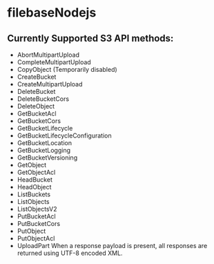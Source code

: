 # filebaseNodejs  
## Currently Supported S3 API methods:
- AbortMultipartUpload
- CompleteMultipartUpload
- CopyObject (Temporarily disabled)
- CreateBucket
- CreateMultipartUpload
- DeleteBucket
- DeleteBucketCors
- DeleteObject
- GetBucketAcl
- GetBucketCors
- GetBucketLifecycle
- GetBucketLifecycleConfiguration
- GetBucketLocation
- GetBucketLogging
- GetBucketVersioning
- GetObject
- GetObjectAcl
- HeadBucket
- HeadObject
- ListBuckets
- ListObjects
- ListObjectsV2
- PutBucketAcl
- PutBucketCors
- PutObject
- PutObjectAcl
- UploadPart
When a response payload is present, all responses are returned using UTF-8 encoded XML.
